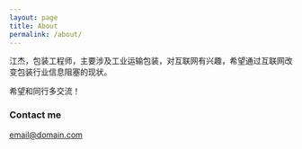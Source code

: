```yaml
---
layout: page
title: About
permalink: /about/
---
```


江杰，包装工程师，主要涉及工业运输包装，对互联网有兴趣，希望通过互联网改变包装行业信息阻塞的现状。

希望和同行多交流！

### Contact me

[email@domain.com](mailto:sunnyjiangjie@foxmail.com)
